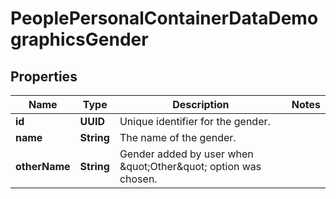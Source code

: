 

# PeoplePersonalContainerDataDemographicsGender


## Properties

| Name | Type | Description | Notes |
|------------ | ------------- | ------------- | -------------|
|**id** | **UUID** | Unique identifier for the gender. |  |
|**name** | **String** | The name of the gender. |  |
|**otherName** | **String** | Gender added by user when \&quot;Other\&quot; option was chosen. |  |



